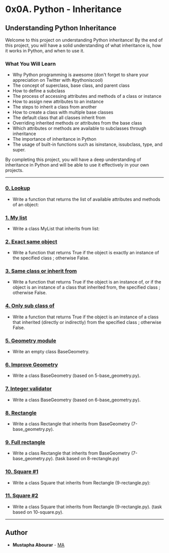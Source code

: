 # 0x0A. Python - Inheritance

## Understanding Python Inheritance

Welcome to this project on understanding Python inheritance! By the end of this project, you will have a solid understanding of what inheritance is, how it works in Python, and when to use it.

### What You Will Learn
- Why Python programming is awesome (don't forget to share your appreciation on Twitter with #pythoniscool)
- The concept of superclass, base class, and parent class
- How to define a subclass
- The process of accessing attributes and methods of a class or instance
- How to assign new attributes to an instance
- The steps to inherit a class from another
- How to create a class with multiple base classes
- The default class that all classes inherit from
- Overriding inherited methods or attributes from the base class
- Which attributes or methods are available to subclasses through inheritance
- The importance of inheritance in Python
- The usage of built-in functions such as isinstance, issubclass, type, and super.

By completing this project, you will have a deep understanding of inheritance in Python and will be able to use it effectively in your own projects.

---

### [0. Lookup](./0-lookup.py)
* Write a function that returns the list of available attributes and methods of an object:


### [1. My list](./1-my_list.py)
* Write a class MyList that inherits from list:


### [2. Exact same object](./2-is_same_class.py)
* Write a function that returns True if the object is exactly an instance of the specified class ; otherwise False.


### [3. Same class or inherit from](./3-is_kind_of_class.py)
* Write a function that returns True if the object is an instance of, or if the object is an instance of a class that inherited from, the specified class ; otherwise False.


### [4. Only sub class of](./4-inherits_from.py)
* Write a function that returns True if the object is an instance of a class that inherited (directly or indirectly) from the specified class ; otherwise False.


### [5. Geometry module](./5-base_geometry.py)
* Write an empty class BaseGeometry.


### [6. Improve Geometry](./6-base_geometry.py)
* Write a class BaseGeometry (based on 5-base_geometry.py).


### [7. Integer validator](./7-base_geometry.py)
* Write a class BaseGeometry (based on 6-base_geometry.py).


### [8. Rectangle](./8-rectangle.py)
* Write a class Rectangle that inherits from BaseGeometry (7-base_geometry.py).


### [9. Full rectangle](./9-rectangle.py)
* Write a class Rectangle that inherits from BaseGeometry (7-base_geometry.py).
  (task based on 8-rectangle.py)


### [10. Square #1](./10-square.py)
* Write a class Square that inherits from Rectangle (9-rectangle.py):


### [11. Square #2](./11-square.py)
* Write a class Square that inherits from Rectangle (9-rectangle.py).
  (task based on 10-square.py).

---

## Author
* **Mustapha Abourar** - [MA](https://github.com/devmustroc)